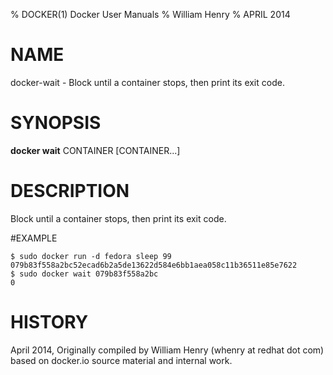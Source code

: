 % DOCKER(1) Docker User Manuals
% William Henry
% APRIL 2014
# NAME
docker-wait - Block until a container stops, then print its exit code.

# SYNOPSIS
**docker wait** CONTAINER [CONTAINER...]

# DESCRIPTION
Block until a container stops, then print its exit code.

#EXAMPLE

    $ sudo docker run -d fedora sleep 99
    079b83f558a2bc52ecad6b2a5de13622d584e6bb1aea058c11b36511e85e7622
    $ sudo docker wait 079b83f558a2bc
    0

# HISTORY
April 2014, Originally compiled by William Henry (whenry at redhat dot com)
based on docker.io source material and internal work.

